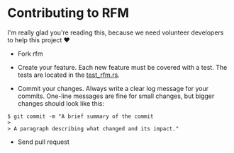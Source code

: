 # Contributing to RFM

I'm really glad you're reading this, because we need volunteer developers to help this project ❤️

-   Fork rfm

-   Create your feature. Each new feature must be covered with a test. The tests are located in the [test_rfm.rs](https://github.com/dmtrshat/rfm/blob/main/tests/test_rfm.rs).

-   Commit your changes. Always write a clear log message for your commits. One-line messages are fine for small changes, but bigger changes should look like this:

```
$ git commit -m "A brief summary of the commit
>
> A paragraph describing what changed and its impact."
```

- Send pull request
